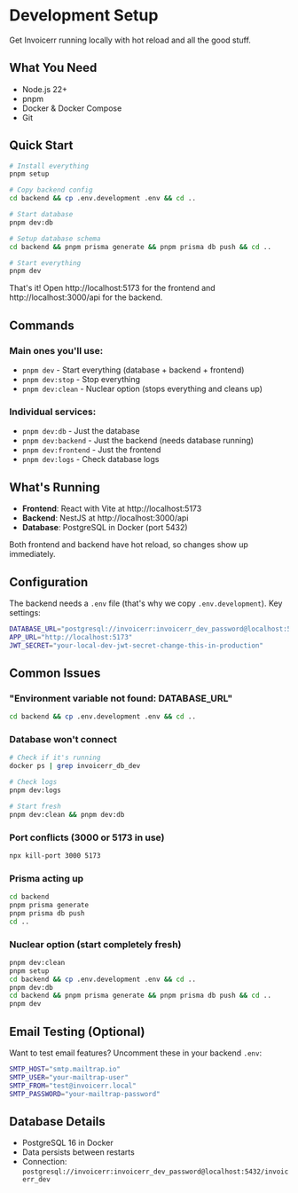 # Development Setup

Get Invoicerr running locally with hot reload and all the good stuff.

## What You Need

- Node.js 22+
- pnpm
- Docker & Docker Compose
- Git

## Quick Start

```bash
# Install everything
pnpm setup

# Copy backend config
cd backend && cp .env.development .env && cd ..

# Start database
pnpm dev:db

# Setup database schema
cd backend && pnpm prisma generate && pnpm prisma db push && cd ..

# Start everything
pnpm dev
```

That's it! Open http://localhost:5173 for the frontend and http://localhost:3000/api for the backend.

## Commands

### Main ones you'll use:
- `pnpm dev` - Start everything (database + backend + frontend)
- `pnpm dev:stop` - Stop everything
- `pnpm dev:clean` - Nuclear option (stops everything and cleans up)

### Individual services:
- `pnpm dev:db` - Just the database
- `pnpm dev:backend` - Just the backend (needs database running)
- `pnpm dev:frontend` - Just the frontend
- `pnpm dev:logs` - Check database logs

## What's Running

- **Frontend**: React with Vite at http://localhost:5173
- **Backend**: NestJS at http://localhost:3000/api
- **Database**: PostgreSQL in Docker (port 5432)

Both frontend and backend have hot reload, so changes show up immediately.

## Configuration

The backend needs a `.env` file (that's why we copy `.env.development`). Key settings:

```bash
DATABASE_URL="postgresql://invoicerr:invoicerr_dev_password@localhost:5432/invoicerr_dev"
APP_URL="http://localhost:5173"
JWT_SECRET="your-local-dev-jwt-secret-change-this-in-production"
```

## Common Issues

### "Environment variable not found: DATABASE_URL"
```bash
cd backend && cp .env.development .env && cd ..
```

### Database won't connect
```bash
# Check if it's running
docker ps | grep invoicerr_db_dev

# Check logs
pnpm dev:logs

# Start fresh
pnpm dev:clean && pnpm dev:db
```

### Port conflicts (3000 or 5173 in use)
```bash
npx kill-port 3000 5173
```

### Prisma acting up
```bash
cd backend
pnpm prisma generate
pnpm prisma db push
cd ..
```

### Nuclear option (start completely fresh)
```bash
pnpm dev:clean
pnpm setup
cd backend && cp .env.development .env && cd ..
pnpm dev:db
cd backend && pnpm prisma generate && pnpm prisma db push && cd ..
pnpm dev
```

## Email Testing (Optional)

Want to test email features? Uncomment these in your backend `.env`:

```bash
SMTP_HOST="smtp.mailtrap.io"
SMTP_USER="your-mailtrap-user"
SMTP_FROM="test@invoicerr.local"
SMTP_PASSWORD="your-mailtrap-password"
```

## Database Details

- PostgreSQL 16 in Docker
- Data persists between restarts
- Connection: `postgresql://invoicerr:invoicerr_dev_password@localhost:5432/invoicerr_dev`